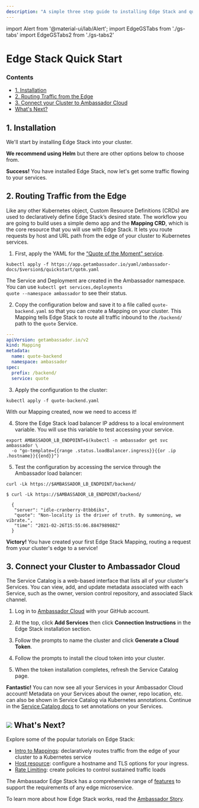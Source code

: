 ```yaml
---
description: "A simple three step guide to installing Edge Stack and quickly get started routing traffic from the edge of your Kubernetes cluster to your services."
---
```


import Alert from '@material-ui/lab/Alert';
import EdgeGSTabs from './gs-tabs'
import EdgeGSTabs2 from './gs-tabs2'

# Edge Stack Quick Start

<div class="docs-article-toc">
<h3>Contents</h3>

* [1. Installation](#1-installation)
* [2. Routing Traffic from the Edge](#2-routing-traffic-from-the-edge)
* [3. Connect your Cluster to Ambassador Cloud](#3-connect-your-cluster-to-ambassador-cloud)
* [What's Next?](#img-classos-logo-srcimageslogopng-whats-next)

</div>

## 1. Installation

We'll start by installing Edge Stack into your cluster.

**We recommend using Helm** but there are other options below to choose from.

<EdgeGSTabs/>

<Alert severity="success"><b>Success!</b> You have installed Edge Stack, now let's get some traffic flowing to your services.</Alert>

## 2. Routing Traffic from the Edge

Like any other Kubernetes object, Custom Resource Definitions (CRDs) are used to declaratively define Edge Stack’s desired state. The workflow you are going to build uses a simple demo app and the **Mapping CRD**, which is the core resource that you will use with Edge Stack. It lets you route requests by host and URL path from the edge of your cluster to Kubernetes services.

1. First, apply the YAML for the [“Quote of the Moment" service](https://github.com/datawire/quote).

  ```
  kubectl apply -f https://app.getambassador.io/yaml/ambassador-docs/$version$/quickstart/qotm.yaml
  ```

  <Alert severity="info">The Service and Deployment are created in the Ambassador namespace.  You can use <code>kubectl get services,deployments quote --namespace ambassador</code> to see their status.</Alert>

2. Copy the configuration below and save it to a file called `quote-backend.yaml` so that you can create a Mapping on your cluster. This Mapping tells Edge Stack to route all traffic inbound to the `/backend/` path to the `quote` Service.

  ```yaml
  ---
  apiVersion: getambassador.io/v2
  kind: Mapping
  metadata:
    name: quote-backend
    namespace: ambassador
  spec:
    prefix: /backend/
    service: quote
  ```

3. Apply the configuration to the cluster:

  ```
  kubectl apply -f quote-backend.yaml
  ```

  With our Mapping created, now we need to access it!

4. Store the Edge Stack load balancer IP address to a local environment variable. You will use this variable to test accessing your service.

  ```
  export AMBASSADOR_LB_ENDPOINT=$(kubectl -n ambassador get svc ambassador \
    -o "go-template={{range .status.loadBalancer.ingress}}{{or .ip .hostname}}{{end}}")
  ```

5. Test the configuration by accessing the service through the Ambassador load balancer:

  `curl -Lk https://$AMBASSADOR_LB_ENDPOINT/backend/`

  ```
  $ curl -Lk https://$AMBASSADOR_LB_ENDPOINT/backend/

    {
     "server": "idle-cranberry-8tbb6iks",
     "quote": "Non-locality is the driver of truth. By summoning, we vibrate.",
     "time": "2021-02-26T15:55:06.884798988Z"
    }
  ```

<Alert severity="success"><b>Victory!</b> You have created your first Edge Stack Mapping, routing a request from your cluster's edge to a service!</Alert>

## 3. Connect your Cluster to Ambassador Cloud

The Service Catalog is a web-based interface that lists all of your cluster's Services. You can view, add, and update metadata associated with each Service, such as the owner, version control repository, and associated Slack channel.

1. Log in to [Ambassador Cloud](https://app.getambassador.io/cloud/) with your GitHub account.

2. At the top, click **Add Services** then click **Connection Instructions** in the Edge Stack installation section.

3. Follow the prompts to name the cluster and click **Generate a Cloud Token**.

4. Follow the prompts to install the cloud token into your cluster.

5. When the token installation completes, refresh the Service Catalog page.

<Alert severity="success"><b>Fantastic!</b> You can now see all your Services in your Ambassador Cloud account! Metadata on your Services about the owner, repo location, etc. can also be shown in Service Catalog via Kubernetes annotations. Continue in the <a href="../../../../cloud/latest/service-catalog/quick-start/">Service Catalog docs</a> to set annotations on your Services.</Alert>

## <img class="os-logo" src="../../images/logo.png"/> What's Next?

Explore some of the popular tutorials on Edge Stack:

* [Intro to Mappings](../../topics/using/intro-mappings/): declaratively routes traffic from
the edge of your cluster to a Kubernetes service
* [Host resource](../../topics/running/host-crd/): configure a hostname and TLS options for your ingress.
* [Rate Limiting](../../topics/using/rate-limits/rate-limits/): create policies to control sustained traffic loads

The Ambassador Edge Stack has a comprehensive range of [features](/features/) to
support the requirements of any edge microservice.

To learn more about how Edge Stack works, read the [Ambassador Story](../../about/why-ambassador).
